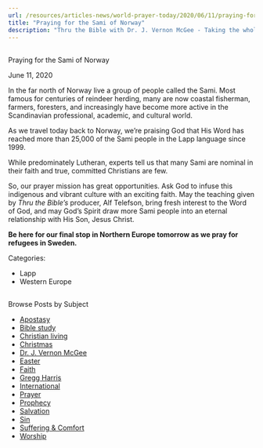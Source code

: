 ```yaml
---
url: /resources/articles-news/world-prayer-today/2020/06/11/praying-for-the-sami-of-norway
title: "Praying for the Sami of Norway"
description: "Thru the Bible with Dr. J. Vernon McGee - Taking the whole Word to the whole world"
---
```







## 
 Praying for the Sami of Norway


June 11, 2020
![]()




In the far north of Norway live a group of people called the Sami. Most famous for centuries of reindeer herding, many are now coastal fisherman, farmers, foresters, and increasingly have become more active in the Scandinavian professional, academic, and cultural world. 

 As we travel today back to Norway, we’re praising God that His Word has reached more than 25,000 of the Sami people in the Lapp language since 1999. 

 While predominately Lutheran, experts tell us that many Sami are nominal in their faith and true, committed Christians are few. 

 So, our prayer mission has great opportunities. Ask God to infuse this indigenous and vibrant culture with an exciting faith. May the teaching given by *Thru the Bible’s* producer, Alf Telefson, bring fresh interest to the Word of God, and may God’s Spirit draw more Sami people into an eternal relationship with His Son, Jesus Christ. 

 **Be here for our final stop in Northern Europe tomorrow as we pray for refugees in Sweden.**

  


Categories: 


* Lapp
* Western Europe









## 
 Browse Posts by Subject


* [Apostasy](/resources/articles-news/-in-tags/tags/Apostasy)
* [Bible study](/resources/articles-news/-in-tags/tags/Bible-study)
* [Christian living](/resources/articles-news/-in-tags/tags/Christian-living)
* [Christmas](/resources/articles-news/-in-tags/tags/Christmas)
* [Dr. J. Vernon McGee](/resources/articles-news/-in-tags/tags/Dr-J-Vernon-McGee)
* [Easter](/resources/articles-news/-in-tags/tags/easter)
* [Faith](/resources/articles-news/-in-tags/tags/Faith)
* [Gregg Harris](/resources/articles-news/-in-tags/tags/Gregg-Harris)
* [International](/resources/articles-news/-in-tags/tags/International)
* [Prayer](/resources/articles-news/-in-tags/tags/prayer)
* [Prophecy](/resources/articles-news/-in-tags/tags/Prophecy)
* [Salvation](/resources/articles-news/-in-tags/tags/Salvation)
* [Sin](/resources/articles-news/-in-tags/tags/sin)
* [Suffering & Comfort](/resources/articles-news/-in-tags/tags/Suffering-Comfort)
* [Worship](/resources/articles-news/-in-tags/tags/worship)






